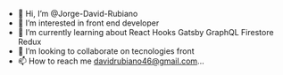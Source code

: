 - 👋 Hi, I’m @Jorge-David-Rubiano
- 👀 I’m interested in front end developer
- 🌱 I’m currently learning about React Hooks Gatsby GraphQL Firestore Redux
- 💞️ I’m looking to collaborate on tecnologies front
- 📫 How to reach me davidrubiano46@gmail.com...

<!---
Jorge-David-Rubiano/Jorge-David-Rubiano is a ✨ special ✨ repository because its `README.md` (this file) appears on your GitHub profile.
You can click the Preview link to take a look at your changes.
--->
